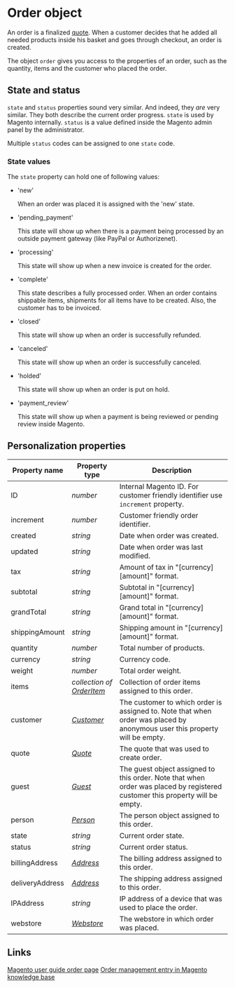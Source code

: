 # Order object

An order is a finalized [quote][quote-object]. When a customer decides that he added all needed products inside his basket and goes through checkout, an order is created. 

The object `order` gives you access to the properties of an order, such as 
the quantity, items and the customer who placed the order.  

## State and status

`state` and `status` properties sound very similar. And indeed, they _are_ very
similar. They both describe the current order progress. `state` is used by Magento
internally. `status` is a value defined inside the Magento admin panel by the administrator.

Multiple `status` codes can be assigned to one `state` code.

### State values

The `state` property can hold one of following values:

* 'new'

  When an order was placed it is assigned with the 'new' state.
  
* 'pending_payment'
    
  This state will show up when there is a payment being processed by an outside payment
  gateway (like PayPal or Authorizenet).
    
* 'processing'

  This state will show up when a new invoice is created for the order.
  
* 'complete'

  This state describes a fully processed order. When an order contains shippable 
  items, shipments for all items have to be created. Also, the customer has to 
  be invoiced.
  
* 'closed'
  
  This state will show up when an order is successfully refunded.
  
* 'canceled'
  
  This state will show up when an order is successfully canceled.
  
* 'holded'
  
  This state will show up when an order is put on hold.
    
* 'payment_review'

  This state will show up when a payment is being reviewed or pending review inside Magento.


## Personalization properties

| Property name   | Property type                                 | Description                                                                                                                  |
|-----------------|-----------------------------------------------|------------------------------------------------------------------------------------------------------------------------------|
| ID              | _number_                                      | Internal Magento ID. For customer friendly identifier use `increment` property.                                              |
| increment       | _number_                                      | Customer friendly order identifier.                                                                                          |
| created         | _string_                                      | Date when order was created.                                                                                                 |
| updated         | _string_                                      | Date when order was last modified.                                                                                           |
| tax             | _string_                                      | Amount of tax in "[currency] [amount]" format.                                                                               |
| subtotal        | _string_                                      | Subtotal in "[currency] [amount]" format.                                                                                    |
| grandTotal      | _string_                                      | Grand total in "[currency] [amount]" format.                                                                                 |
| shippingAmount  | _string_                                      | Shipping amount in "[currency] [amount]" format.                                                                             |
| quantity        | _number_                                      | Total number of products.                                                                                                    |
| currency        | _string_                                      | Currency code.                                                                                                               |
| weight          | _number_                                      | Total order weight.                                                                                                          |
| items           | _collection of [OrderItem][orderitem-object]_ | Collection of order items assigned to this order.                                                                            |
| customer        | _[Customer][customer-object]_                 | The customer to which order is assigned to. Note that when order was placed by anonymous user this property will be empty.   |
| quote           | _[Quote][quote-object]_                       | The quote that was used to create order.                                                                                    |
| guest           | _[Guest][guest-object]_                       | The guest object assigned to this order. Note that when order was placed by registered customer this property will be empty. |
| person          | _[Person][person-object]_                     | The person object assigned to this order.                                                                                    |
| state           | _string_                                      | Current order state.                                                                                                         |
| status          | _string_                                      | Current order status.                                                                                                        |
| billingAddress  | _[Address][address-object]_                   | The billing address assigned to this order.                                                                                  |
| deliveryAddress | _[Address][address-object]_                   | The shipping address assigned to this order.                                                                                 |
| IPAddress       | _string_                                      | IP address of a device that was used to place the order.                                                                     |
| webstore        | _[Webstore][webstore-object]_                 | The webstore in which order was placed.                                                                                      |

## Links

[Magento user guide order page](http://merch.docs.magento.com/ce/user_guide/Magento_Community_Edition_User_Guide.html#section-sales-orders.html%3FTocPath%3DSales%2520%2526%2520Orders%7C_____0)
[Order management entry in Magento knowledge base](http://www.magentocommerce.com/wiki/2_-_magento_concepts_and_architecture/order_management#xmind_source_file)

[quote-object]: ../../magento-integration/object/quote
[orderitem-object]: ../../magento-integration/object/order-item
[customer-object]: ../../magento-integration/object/customer
[guest-object]: ../../magento-integration/object/guest
[person-object]: ../../magento-integration/object/person
[address-object]: ../../magento-integration/object/address
[webstore-object]: ../../magento-integration/object/webstore
